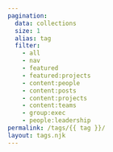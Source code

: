 ```yaml
---
pagination:
  data: collections
  size: 1
  alias: tag
  filter:
    - all
    - nav
    - featured
    - featured:projects
    - content:people
    - content:posts
    - content:projects
    - content:teams
    - group:exec
    - people:leadership
permalink: /tags/{{ tag }}/
layout: tags.njk
---
```

